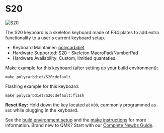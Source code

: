 # S20

![S20](https://i.imgur.com/RvOACqR.jpg?1)

The S20 keyboard is a skeleton keyboard made of FR4 plates to add extra functionality to a user's current keyboard setup.

* Keyboard Maintainer: [polycarbdiet](https://github.com/polycarbdiet)
* Hardware Supported: S20 - Skeleton MacroPad/NumberPad
* Hardware Availability: Custom, limitied quantaties. 

Make example for this keyboard (after setting up your build environment):

    make polycarbdiet/S20:default

Flashing example for this keyboard:

    make polycarbdiet/S20:default:flash

**Reset Key:** Hold down the key located at `K00`, commonly programmed as `ESC` while plugging in the keyboard.

See the [build environment setup](https://docs.qmk.fm/#/getting_started_build_tools) and the [make instructions](https://docs.qmk.fm/#/getting_started_make_guide) for more information. Brand new to QMK? Start with our [Complete Newbs Guide](https://docs.qmk.fm/#/newbs).
